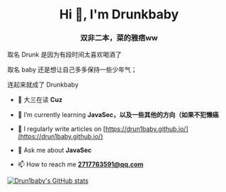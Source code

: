 <h1 align="center">Hi 👋, I'm Drunkbaby</h1>
<h3 align="center">双非二本，菜的雅痞ww</h3>

取名 Drunk 是因为有段时间太喜欢喝酒了
</br>

取名 baby 还是想让自己多多保持一些少年气；
</br>

连起来就成了 Drunkbaby

- 🔭 大三在读 **Cuz**

- 🌱 I’m currently learning **JavaSec，以及一些其他的方向（如果不犯懒癌**

- 📝 I regularly write articles on [https://drun1baby.github.io/](https://drun1baby.github.io/)

- 💬 Ask me about **JavaSec**

- 📫 How to reach me **2717763591@qq.com**


[![Drun1baby's GitHub stats](https://github-readme-stats.vercel.app/api?username=Drun1baby)](https://github.com/anuraghazra/github-readme-stats)
